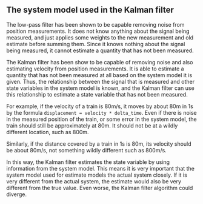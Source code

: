## The system model used in the Kalman filter

The low-pass filter has been shown to be capable removing noise from position measurements.
It does not know anything about the signal being measured, and just applies some weights
to the new measurement and old estimate before summing them.
Since it knows nothing about the signal being measured, it cannot estimate
a quantity that has not been measured. 

The Kalman filter has been show to be capable of removing noise and
also estimating velocity from position measurements.
It is able to estimate a quantity that has not been measured at all based on the system model it is given.
Thus, the relationship between the signal that is measured and other
state variables in the system model is known, and the Kalman filter can use this
relationship to estimate a state variable that has not been measured.

For example, if the velocity of a train is 80m/s, it moves by about 80m in 1s by the 
formula `displacement = velocity * delta_time`. Even if there is noise in the measured
position of the train, or some error in the system model, the train should still be
approximately at 80m. It should not be at a wildly different location, such as 800m. 

Similarly, if the distance covered by a train in 1s is 80m, its velocity should
be about 80m/s, not something wildly different such as 800m/s. 

In this way, the Kalman filter estimates the state variable by using information
from the system model. This means it is very important that the system model used for
estimate models the actual system closely. If it is very different from the 
actual system, the estimate would also be very different from the true value.
Even worse, the Kalman filter algorithm could diverge.
